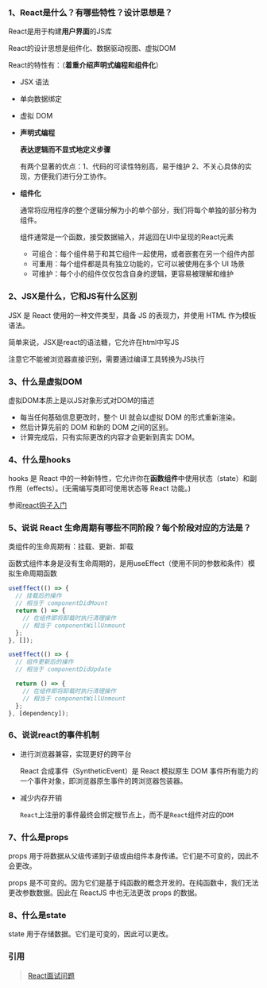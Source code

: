 ### 1、React是什么？有哪些特性？设计思想是？

React是用于构建**用户界面**的JS库

React的设计思想是组件化、数据驱动视图、虚拟DOM

React的特性有：（**着重介绍声明式编程和组件化**）

- JSX 语法
- 单向数据绑定
- 虚拟 DOM
- **声明式编程**

  **表达逻辑而不显式地定义步骤**

  有两个显著的优点：1、代码的可读性特别高，易于维护 2、不关心具体的实现，方便我们进行分工协作。

- **组件化**

  通常将应用程序的整个逻辑分解为小的单个部分，我们将每个单独的部分称为组件。

  组件通常是一个函数，接受数据输入，并返回在UI中呈现的React元素

  - 可组合：每个组件易于和其它组件一起使用，或者嵌套在另一个组件内部
  - 可重用：每个组件都是具有独立功能的，它可以被使用在多个 UI 场景
  - 可维护：每个小的组件仅仅包含自身的逻辑，更容易被理解和维护

### 2、JSX是什么，它和JS有什么区别

JSX 是 React 使用的一种文件类型，具备 JS 的表现力，并使用 HTML 作为模板语法。

简单来说，JSX是react的语法糖，它允许在html中写JS

注意它不能被浏览器直接识别，需要通过编译工具转换为JS执行

### 3、什么是虚拟DOM

虚拟DOM本质上是以JS对象形式对DOM的描述

- 每当任何基础信息更改时，整个 UI 就会以虚拟 DOM 的形式重新渲染。
- 然后计算先前的 DOM 和新的 DOM 之间的区别。
- 计算完成后，只有实际更改的内容才会更新到真实 DOM。

### 4、什么是hooks

hooks 是 React 中的一种新特性，它允许你在**函数组件**中使用状态（state）和副作用（effects）。(无需编写类即可使用状态等 React 功能。)

参阅<a href="/md?title=react钩子入门&tags=react&time=2023%2F4%2F25">react钩子入门</a>

### 5、说说 React 生命周期有哪些不同阶段？每个阶段对应的方法是？

类组件的生命周期有：挂载、更新、卸载

函数式组件本身是没有生命周期的，是用useEffect（使用不同的参数和条件）模拟生命周期函数

```js
useEffect(() => {
  // 挂载后的操作
  // 相当于 componentDidMount
  return () => {
    // 在组件即将卸载时执行清理操作
    // 相当于 componentWillUnmount
  };
}, []);
```

```js
useEffect(() => {
  // 组件更新后的操作
  // 相当于 componentDidUpdate

  return () => {
    // 在组件即将卸载时执行清理操作
    // 相当于 componentWillUnmount
  };
}, [dependency]);
```

### 6、说说react的事件机制

- 进行浏览器兼容，实现更好的跨平台

  React 合成事件（SyntheticEvent）是 React 模拟原生 DOM 事件所有能力的一个事件对象，即浏览器原生事件的跨浏览器包装器。

- 减少内存开销

  `React`上注册的事件最终会绑定根节点上，而不是`React`组件对应的`DOM`

### 7、什么是props

props 用于将数据从父级传递到子级或由组件本身传递。它们是不可变的，因此不会更改。

props 是不可变的。因为它们是基于纯函数的概念开发的。在纯函数中，我们无法更改参数数据。因此在 ReactJS 中也无法更改 props 的数据。

### 8、什么是state

state 用于存储数据。它们是可变的，因此可以更改。

### 引用

> [React面试问题](https://github.com/febobo/web-interview)
